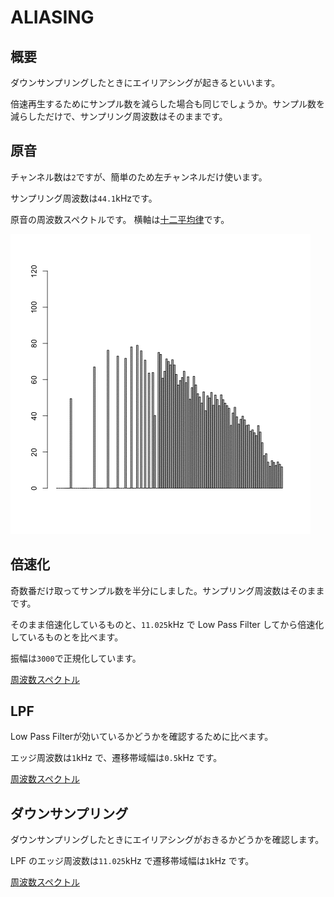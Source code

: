 ALIASING
========

概要
----

ダウンサンプリングしたときにエイリアシングが起きるといいます。

倍速再生するためにサンプル数を減らした場合も同じでしょうか。サンプル数を減らしただけで、サンプリング周波数はそのままです。

原音
----

チャンネル数は`2`ですが、簡単のため左チャンネルだけ使います。

サンプリング周波数は`44.1`kHzです。

原音の周波数スペクトルです。 横軸は[十二平均律](http://ja.wikipedia.org/wiki/平均律)です。

![左チャンネル](/image/base.d/left.gif)

倍速化
------

奇数番だけ取ってサンプル数を半分にしました。サンプリング周波数はそのままです。

そのまま倍速化しているものと、`11.025`kHz で Low Pass Filter してから倍速化しているものとを比べます。

振幅は`3000`で正規化しています。

[周波数スペクトル](speed_up.md)

LPF
---

Low Pass Filterが効いているかどうかを確認するために比べます。

エッジ周波数は`1`kHz で、遷移帯域幅は`0.5`kHz です。

[周波数スペクトル](lpf.md)

ダウンサンプリング
------------------

ダウンサンプリングしたときにエイリアシングがおきるかどうかを確認します。

LPF のエッジ周波数は`11.025`kHz で遷移帯域幅は`1`kHz です。

[周波数スペクトル](down_sampling.md)
